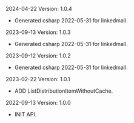 2024-04-22 Version: 1.0.4
- Generated csharp 2022-05-31 for linkedmall.

2023-09-13 Version: 1.0.3
- Generated csharp 2022-05-31 for linkedmall.

2023-09-12 Version: 1.0.2
- Generated csharp 2022-05-31 for linkedmall.

2023-02-22 Version: 1.0.1
- ADD ListDistributionItemWithoutCache.

2022-09-13 Version: 1.0.0
- INIT API.

